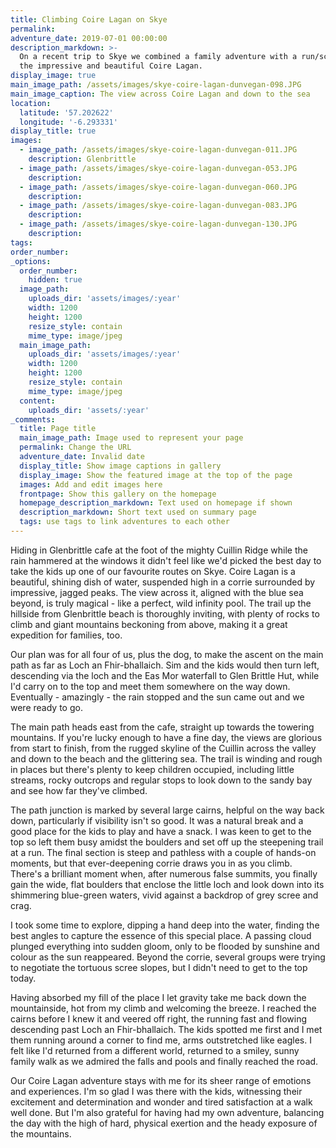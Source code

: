 ```yaml
---
title: Climbing Coire Lagan on Skye
permalink:
adventure_date: 2019-07-01 00:00:00
description_markdown: >-
  On a recent trip to Skye we combined a family adventure with a run/scramble to
  the impressive and beautiful Coire Lagan.
display_image: true
main_image_path: /assets/images/skye-coire-lagan-dunvegan-098.JPG
main_image_caption: The view across Coire Lagan and down to the sea
location:
  latitude: '57.202622'
  longitude: '-6.293331'
display_title: true
images:
  - image_path: /assets/images/skye-coire-lagan-dunvegan-011.JPG
    description: Glenbrittle
  - image_path: /assets/images/skye-coire-lagan-dunvegan-053.JPG
    description:
  - image_path: /assets/images/skye-coire-lagan-dunvegan-060.JPG
    description:
  - image_path: /assets/images/skye-coire-lagan-dunvegan-083.JPG
    description:
  - image_path: /assets/images/skye-coire-lagan-dunvegan-130.JPG
    description:
tags:
order_number:
_options:
  order_number:
    hidden: true
  image_path:
    uploads_dir: 'assets/images/:year'
    width: 1200
    height: 1200
    resize_style: contain
    mime_type: image/jpeg
  main_image_path:
    uploads_dir: 'assets/images/:year'
    width: 1200
    height: 1200
    resize_style: contain
    mime_type: image/jpeg
  content:
    uploads_dir: 'assets/:year'
_comments:
  title: Page title
  main_image_path: Image used to represent your page
  permalink: Change the URL
  adventure_date: Invalid date
  display_title: Show image captions in gallery
  display_image: Show the featured image at the top of the page
  images: Add and edit images here
  frontpage: Show this gallery on the homepage
  homepage_description_markdown: Text used on homepage if shown
  description_markdown: Short text used on summary page
  tags: use tags to link adventures to each other
---
```


Hiding in Glenbrittle cafe at the foot of the mighty Cuillin Ridge while the rain hammered at the windows it didn't feel like we'd picked the best day to take the kids up one of our favourite routes on Skye. Coire Lagan is a beautiful, shining dish of water, suspended high in a corrie surrounded by impressive, jagged peaks. The view across it, aligned with the blue sea beyond, is truly magical - like a perfect, wild infinity pool. The trail up the hillside from Glenbrittle beach is thoroughly inviting, with plenty of rocks to climb and giant mountains beckoning from above, making it a great expedition for families, too.

Our plan was for all four of us, plus the dog, to make the ascent on the main path as far as Loch an Fhir-bhallaich. Sim and the kids would then turn left, descending via the loch and the Eas Mor waterfall to Glen Brittle Hut, while I'd carry on to the top and meet them somewhere on the way down. Eventually - amazingly - the rain stopped and the sun came out and we were ready to go.

The main path heads east from the cafe, straight up towards the towering mountains. If you're lucky enough to have a fine day, the views are glorious from start to finish, from the rugged skyline of the Cuillin across the valley and down to the beach and the glittering sea. The trail is winding and rough in places but there's plenty to keep children occupied, including little streams, rocky outcrops and regular stops to look down to the sandy bay and see how far they've climbed.

The path junction is marked by several large cairns, helpful on the way back down, particularly if visibility isn't so good. It was a natural break and a good place for the kids to play and have a snack. I was keen to get to the top so left them busy amidst the boulders and set off up the steepening trail at a run. The final section is steep and pathless with a couple of hands-on moments, but that ever-deepening corrie draws you in as you climb. There's a brilliant moment when, after numerous false summits, you finally gain the wide, flat boulders that enclose the little loch and look down into its shimmering blue-green waters, vivid against a backdrop of grey scree and crag.

I took some time to explore, dipping a hand deep into the water, finding the best angles to capture the essence of this special place. A passing cloud plunged everything into sudden gloom, only to be flooded by sunshine and colour as the sun reappeared. Beyond the corrie, several groups were trying to negotiate the tortuous scree slopes, but I didn't need to get to the top today.

Having absorbed my fill of the place I let gravity take me back down the mountainside, hot from my climb and welcoming the breeze. I reached the cairns before I knew it and veered off right, the running fast and flowing descending past Loch an Fhir-bhallaich. The kids spotted me first and I met them running around a corner to find me, arms outstretched like eagles. I felt like I'd returned from a different world, returned to a smiley, sunny family walk as we admired the falls and pools and finally reached the road.

Our Coire Lagan adventure stays with me for its sheer range of emotions and experiences. I'm so glad I was there with the kids, witnessing their excitement and determination and wonder and tired satisfaction at a walk well done. But I'm also grateful for having had my own adventure, balancing the day with the high of hard, physical exertion and the heady exposure of the mountains.